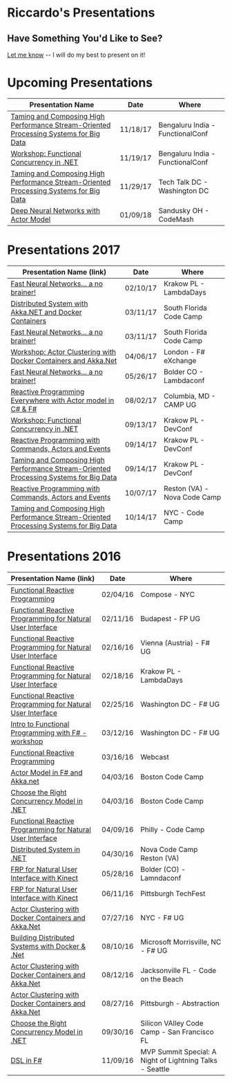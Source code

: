 # Riccardo's Presentations

## Have Something You'd Like to See?
[Let me know](mailto:tericcardo@gmail.com) -- I will do my best to present on it!

# Upcoming Presentations
| Presentation Name | Date | Where |
|-------------------|------|-------|
| [Taming and Composing High Performance Stream-Oriented Processing Systems for Big Data](https://functionalconf.com/) |  11/18/17 | Bengaluru India - FunctionalConf |
| [Workshop: Functional Concurrency in .NET](https://functionalconf.com/) |  11/19/17 | Bengaluru India - FunctionalConf |
| [Taming and Composing High Performance Stream-Oriented Processing Systems for Big Data](https://www.meetup.com/TechTalkDC/events/244146824/) |  11/29/17 | Tech Talk DC - Washington DC |
| [Deep Neural Networks with Actor Model](http://www.codemash.org/) |  01/09/18 | Sandusky OH - CodeMash |


# Presentations 2017

| Presentation Name (link) | Date | Where |
|-------------------|------|-------|
| [Fast Neural Networks… a no brainer!](https://github.com/rikace/Presentations/tree/master/FastNN)| 02/10/17 | Krakow PL - LambdaDays |
| [Distributed System with Akka.NET and Docker Containers](https://github.com/rikace/Presentations/tree/master/ActorTabasco)| 03/11/17 | South Florida Code Camp |
| [Fast Neural Networks… a no brainer!](https://github.com/rikace/Presentations/tree/master/FastNN)| 03/11/17 | South Florida Code Camp |
| [Workshop: Actor Clustering with Docker Containers and Akka.Net](https://github.com/rikace/Presentations/tree/master/AkkaWorkshop)| 04/06/17 | London - F# eXchange |
| [Fast Neural Networks… a no brainer!](https://github.com/rikace/Presentations/tree/master/FastNN)| 05/26/17 | Bolder CO - Lambdaconf |
| [Reactive Programming Everywhere with Actor model in C# & F#](https://github.com/rikace/Presentations/tree/master/ActorModelFSandAkka)| 08/02/17 | Columbia, MD - CAMP UG |
| [Workshop: Functional Concurrency in .NET](https://github.com/rikace/Presentations/tree/master/fconfworkshop)| 09/13/17 | Krakow PL - DevConf |
| [Reactive Programming with Commands, Actors and Events](https://github.com/rikace/Presentations/tree/master/CommandsEventsActors) |  09/14/17 | Krakow PL - DevConf |
| [Taming and Composing High Performance Stream-Oriented Processing Systems for Big Data](https://github.com/rikace/Presentations/tree/master/ReactiveStreams) |  09/14/17 | Krakow PL - DevConf |
| [Reactive Programming with Commands, Actors and Events](https://github.com/rikace/Presentations/tree/master/CommandsEventsActors) |  10/07/17 | Reston (VA) - Nova Code Camp |
| [Taming and Composing High Performance Stream-Oriented Processing Systems for Big Data](https://github.com/rikace/Presentations/tree/master/ReactiveStreams) |  10/14/17 | NYC - Code Camp |


# Presentations 2016

| Presentation Name (link) | Date | Where |
|-------------------|------|-------|
| [Functional Reactive Programming](https://github.com/rikace/Presentations/tree/master/FRP-NUI)| 02/04/16| Compose - NYC |
| [Functional Reactive Programming for Natural User Interface ](https://github.com/rikace/Presentations/tree/master/FRP-NUI)| 02/11/16 | Budapest - FP UG |
| [Functional Reactive Programming for Natural User Interface ](https://github.com/rikace/Presentations/tree/master/FRP-NUI)| 02/16/16 | Vienna (Austria) - F# UG |
| [Functional Reactive Programming for Natural User Interface ](https://github.com/rikace/Presentations/tree/master/FRP-NUI)| 02/18/16 | Krakow PL - LambdaDays |
| [Functional Reactive Programming for Natural User Interface ](https://github.com/rikace/Presentations/tree/master/FRP-NUI)| 02/25/16 | Washington DC - F# UG |
| [Intro to Functional Programming with F# - workshop](https://github.com/rikace/Presentations/tree/master/FS-Intro)| 03/12/16 | Washington DC - F# UG |
| [Functional Reactive Programming ](https://www.youtube.com/watch?v=AU2LT18SFP8&t=3s)| 03/16/16 | Webcast |
| [Actor Model in F# and Akka.net](https://github.com/rikace/Presentations/tree/master/AcctorModelFSandAkka)| 04/03/16 | Boston Code Camp |
| [Choose the Right Concurrency Model in .NET](https://github.com/rikace/Presentations/tree/master/ChooseConcurrenyModel) | 04/03/16 | Boston Code Camp |
| [Functional Reactive Programming for Natural User Interface ](https://github.com/rikace/Presentations/tree/master/FRP-NUI)| 04/09/16 | Philly - Code Camp|
| [Distributed System in .NET](https://github.com/rikace/Presentations/tree/master/ActorTabasco)| 04/30/16 | Nova Code Camp Reston (VA)|
| [FRP for Natural User Interface with Kinect](https://github.com/rikace/Presentations/tree/master/FRP-NUI)| 05/28/16 | Bolder (CO) - Lamndaconf |
| [FRP for Natural User Interface with Kinect](https://github.com/rikace/Presentations/tree/master/FRP-NUI)| 06/11/16 | Pittsburgh TechFest |
| [Actor Clustering with Docker Containers and Akka.Net](https://github.com/rikace/Presentations/tree/master/ActorTabasco)| 07/27/16 | NYC - F# UG |
| [Building Distributed Systems with Docker & .Net ](https://github.com/rikace/Presentations/tree/master/ActorTabasco)| 08/10/16 | Microsoft Morrisville, NC - F# UG |
| [Actor Clustering with Docker Containers and Akka.Net](https://github.com/rikace/Presentations/tree/master/ActorTabasco)| 08/12/16 | Jacksonville FL - Code on the Beach |
| [Actor Clustering with Docker Containers and Akka.Net](https://github.com/rikace/Presentations/tree/master/ActorTabasco)| 08/27/16 | Pittsburgh - Abstraction |
| [Choose the Right Concurrency Model in .NET](https://github.com/rikace/Presentations/tree/master/ChooseConcurrenyModel) | 09/30/16 | Silicon VAlley Code Camp - San Francisco FL |
| [DSL in F# ](https://github.com/rikace/Presentations/tree/master/FunctionalDSL) | 11/09/16 | MVP Summit Special: A Night of Lightning Talks - Seattle |
